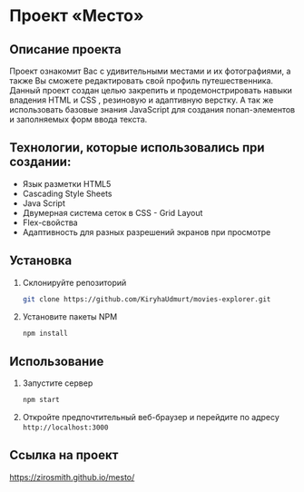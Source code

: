 # Проект «Место»

## Описание проекта
Проект ознакомит Вас с удивительными местами и их фотографиями, а также Вы сможете редактировать свой профиль путешественника.
Данный проект создан целью закрепить и продемонстрировать навыки владения HTML и CSS , резиновую и адаптивную верстку. А так же использовать базовые знания JavaScript для создания попап-элементов и заполняемых форм ввода текста.

## Технологии, которые использовались при создании:
- Язык разметки HTML5
- Cascading Style Sheets
- Java Script
- Двумерная система сеток в CSS - Grid Layout
- Flex-свойства
- Адаптивность для разных разрешений экранов при просмотре

## Установка

1. Склонируйте репозиторий
   ```sh
   git clone https://github.com/KiryhaUdmurt/movies-explorer.git
   ```
2. Установите пакеты NPM
   ```sh
   npm install
   ```

## Использование

1. Запустите сервер
   ```sh
   npm start
   ```
2. Откройте предпочтительный веб-браузер и перейдите по адресу `http://localhost:3000`

## Ссылка на проект

https://zirosmith.github.io/mesto/
